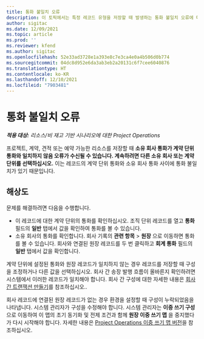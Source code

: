 ```yaml
---
title: 통화 불일치 오류
description: 이 토픽에서는 특정 레코드 유형을 저장할 때 발생하는 통화 불일치 오류에 대한 문제 해결 정보를 제공합니다.
author: sigitac
ms.date: 12/09/2021
ms.topic: article
ms.prod: ''
ms.reviewer: kfend
ms.author: sigitac
ms.openlocfilehash: 52e33ad3728e1a393e8c7e3ca4e0a4b506d0b774
ms.sourcegitcommit: 04dc8d952e6da3ab3eb2a20131c6f7cee6040876
ms.translationtype: HT
ms.contentlocale: ko-KR
ms.lasthandoff: 12/10/2021
ms.locfileid: "7903481"
---
```

# <a name="currency-mismatch-error"></a>통화 불일치 오류 

_**적용 대상:** 리소스/비 재고 기반 시나리오에 대한 Project Operations_

프로젝트, 계약, 견적 또는 예약 가능한 리소스를 저장할 때 **소유 회사 통화가 계약 단위 통화와 일치하지 않음 오류가 수신될 수 있습니다. 계속하려면 다른 소유 회사 또는 계약 단위를 선택하십시오.** 이는 레코드의 계약 단위 통화와 소유 회사 통화 사이에 통화 불일치가 있기 때문입니다.


## <a name="resolution"></a>해상도

문제를 해결하려면 다음을 수행합니다.
- 이 레코드에 대한 계약 단위의 통화를 확인하십시오. 조직 단위 레코드를 열고 **통화** 필드의 **일반** 탭에서 값을 확인하여 통화를 볼 수 있습니다.
- 소유 회사의 통화를 확인합니다. 회사 기록의 **관련 항목** > **원장** 으로 이동하면 통화를 볼 수 있습니다. 회사와 연결된 원장 레코드를 두 번 클릭하고 **회계 통화** 필드의 **일반** 탭에서 값을 확인합니다.

계약 단위에 설정된 통화와 원장 레코드가 일치하지 않는 경우 레코드를 저장할 때 구성을 조정하거나 다른 값을 선택하십시오. 회사 간 송장 발행 흐름이 올바른지 확인하려면 시스템에서 이러한 레코드가 일치해야 합니다. 회사 간 구성에 대한 자세한 내용은 [회사 간 트랜잭션 만들기](../../project-accounting/create-intercompany-transactions.md)를 참조하십시오..

회사 레코드에 연결된 원장 레코드가 없는 경우 환경을 설정할 때 구성이 누락되었음을 나타냅니다. 시스템 관리자가 구성을 수정해야 합니다. 시스템 관리자는 **이중 쓰기 구성** 으로 이동하여 이 맵의 초기 동기화 및 전제 조건과 함께 **원장 이중 쓰기 맵** 을 중지했다가 다시 시작해야 합니다. 자세한 내용은 [Project Operations 이중 쓰기 맵 버전](../../environment/resource-dual-write-maps.md)을 참조하십시오.
